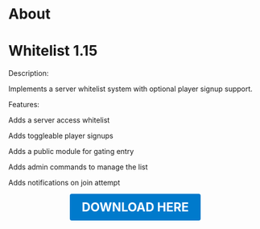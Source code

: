 # About

# Whitelist 1.15

Description:

Implements a server whitelist system with optional player signup support.

Features:

Adds a server access whitelist

Adds toggleable player signups

Adds a public module for gating entry

Adds admin commands to manage the list

Adds notifications on join attempt

<p align="center"><a href="https://github.com/LiliaFramework/Modules/raw/refs/heads/gh-pages/whitelist.zip" style="display:inline-block;padding:12px 24px;font-size:1.5rem;font-weight:bold;text-decoration:none;color:#fff;background-color:#007acc;border-radius:4px;">DOWNLOAD HERE</a></p>
